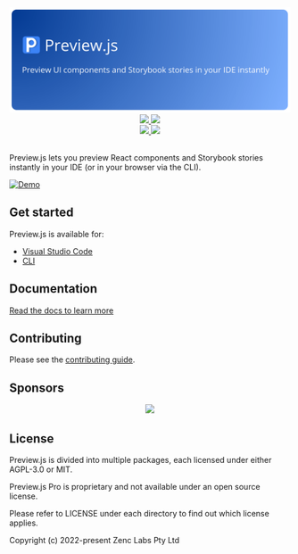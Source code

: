 <div align="center">
  <img src="assets/readme-header.svg" />
  <br />
  <a href="https://marketplace.visualstudio.com/items?itemName=zenclabs.previewjs" target="_blank">
    <img src="https://img.shields.io/visual-studio-marketplace/v/zenclabs.previewjs?label=vscode extension" />
    <img src="https://img.shields.io/visual-studio-marketplace/d/zenclabs.previewjs" />
  </a>
  <br />
  <a href="https://previewjs.com/docs/platforms/cli" target="_blank">
    <img src="https://img.shields.io/npm/v/@previewjs/cli" />
    <img src="https://img.shields.io/npm/dt/@previewjs/cli" />
  </a>
</div>
<br />

Preview.js lets you preview React components and Storybook stories instantly in your IDE (or in your browser via the CLI).

[![Demo](assets/previewjs-overview.gif)](https://previewjs.com)

## Get started

Preview.js is available for:

- [Visual Studio Code](https://marketplace.visualstudio.com/items?itemName=zenclabs.previewjs)
- [CLI](https://previewjs.com/docs/platforms/cli)

## Documentation

[Read the docs to learn more](https://previewjs.com)

## Contributing

Please see the [contributing guide](./CONTRIBUTING.md).

## Sponsors

<p align="center">
  <a href="https://github.com/sponsors/fwouts">
    <img src='https://cdn.jsdelivr.net/gh/fwouts/sponsors/sponsorkit/sponsors.svg'/>
  </a>
</p>

## License

Preview.js is divided into multiple packages, each licensed under either AGPL-3.0 or MIT.

Preview.js Pro is proprietary and not available under an open source license.

Please refer to LICENSE under each directory to find out which license applies.

Copyright (c) 2022-present Zenc Labs Pty Ltd
